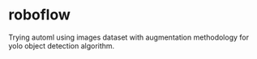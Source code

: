 # roboflow
Trying automl using images dataset with  augmentation methodology for yolo object detection algorithm. 
